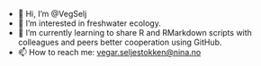 - 👋 Hi, I’m @VegSelj
- 👀 I’m interested in freshwater ecology.
- 🌱 I’m currently learning to share R and RMarkdown scripts with colleagues and peers better cooperation using GitHub.
- 📫 How to reach me: vegar.seljestokken@nina.no

<!---
VegSelj/VegSelj is a ✨ special ✨ repository because its `README.md` (this file) appears on your GitHub profile.
You can click the Preview link to take a look at your changes.
--->

